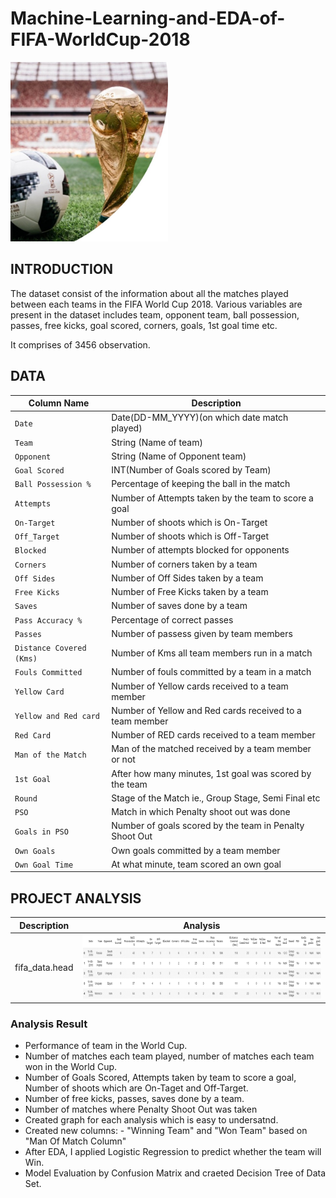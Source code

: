 # Machine-Learning-and-EDA-of-FIFA-WorldCup-2018
<img src="Images/FIFAWC2018.jpg" height="50%" width="50%">


## INTRODUCTION
The dataset consist of the information about all the matches played between each teams in the FIFA World Cup 2018. Various variables are present in the dataset includes team, opponent team, ball possession, passes, free kicks, goal scored, corners, goals, 1st goal time etc.

It comprises of 3456 observation.

## DATA
| Column Name | Description |
| --- | --- |
| `Date` | Date(DD-MM_YYYY)(on which date match played) |
| `Team` | String (Name of team) |
| `Opponent` | String (Name of Opponent team) |
| `Goal Scored` | INT(Number of Goals scored by Team) |
| `Ball Possession %`| Percentage of keeping the ball in the match |
| `Attempts` | Number of Attempts taken by the team to score a goal |
| `On-Target` | Number of shoots which is On-Target |
| `Off_Target` | Number of shoots which is Off-Target |
| `Blocked` | Number of attempts blocked for opponents |
| `Corners` | Number of corners taken by a team |
| `Off Sides` | Number of Off Sides taken by a team |
| `Free Kicks` | Number of Free Kicks taken by a team |
| `Saves` | Number of saves done by a team |
| `Pass Accuracy %` | Percentage of correct passes   |
| `Passes` | Number of passess given by team members |
| `Distance Covered (Kms)` | Number of Kms all team members run in a match |
| `Fouls Committed` | Number of fouls committed by a team in a match |
| `Yellow Card` | Number of Yellow cards received to a team member |
| `Yellow and Red card` | Number of Yellow and Red cards received to a team member |
| `Red Card` | Number of RED cards received to a team member |
| `Man of the Match` | Man of the matched received by a team member or not   |
| `1st Goal` | After how many minutes, 1st goal was scored by the team |
| `Round` | Stage of the Match ie., Group Stage, Semi Final etc |
| `PSO` | Match in which Penalty shoot out was done |
| `Goals in PSO` | Number of goals scored by the team in Penalty Shoot Out |
| `Own Goals` | Own goals committed by a team member |
| `Own Goal Time` | At what minute, team scored an own goal |

## PROJECT ANALYSIS
| Description | Analysis |
| --- | --- |
| fifa_data.head | ![image.png](Images/fifa_head.png) |

### Analysis Result
- Performance of team in the World Cup.
- Number of matches each team played, number of matches each team won in the World Cup.
- Number of Goals Scored, Attempts taken by team to score a goal, Number of shoots which are On-Taget and Off-Target.
- Number of free kicks, passes, saves done by a team.
- Number of matches where Penalty Shoot Out was taken
- Created graph for each analysis which is easy to undersatnd.
- Created new columns: - "Winning Team" and "Won Team" based on "Man Of Match Column"
- After EDA, I applied Logistic Regression to predict whether the team will Win.
- Model Evaluation by Confusion Matrix and craeted Decision Tree of Data Set.
